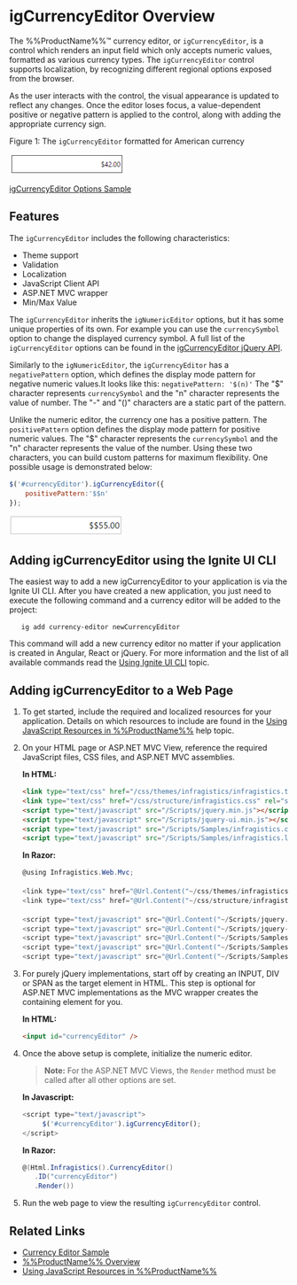 ﻿<!--
|metadata|
{
    "fileName": "igcurrencyeditor-igcurrencyeditor-overview",
    "controlName": "igEditors",
    "tags": ["Getting Started"]
}
|metadata|
-->

# igCurrencyEditor Overview


The %%ProductName%%™ currency editor, or `igCurrencyEditor`, is a control which renders an input field which only accepts numeric values, formatted as various currency types. The `igCurrencyEditor` control supports localization, by recognizing different regional options exposed from the browser.

As the user interacts with the control, the visual appearance is updated to reflect any changes. Once the editor loses focus, a value-dependent positive or negative pattern is applied to the control, along with adding the appropriate currency sign.

Figure 1: The `igCurrencyEditor` formatted for American currency

![](images/igCurrencyEditor_Overview.png)

[igCurrencyEditor Options Sample](%%SamplesUrl%%/editors/currency-editor)

## Features

The `igCurrencyEditor` includes the following characteristics:

-   Theme support
-   Validation
-   Localization
-   JavaScript Client API
-   ASP.NET MVC wrapper
-   Min/Max Value


The `igCurrencyEditor` inherits the `igNumericEditor` options, but it has some unique properties of its own. For example you can use the `currencySymbol` option to change the displayed currency symbol. A full list of the `igCurrencyEditor` options can be found in the [igCurrencyEditor jQuery API](%%jQueryApiUrl%%/ui.igCurrencyEditor).

Similarly to the `igNumericEditor`, the `igCurrencyEditor` has a `negativePattern` option, which defines the display mode pattern for negative numeric values.It looks like this:
`negativePattern: '$(n)'`
The "$" character represents `currencySymbol` and the "n" character represents the value of number. The "-" and "()" characters are a static part of the pattern.

Unlike the numeric editor, the currency one has a positive pattern. The `positivePattern` option defines the display mode pattern for positive numeric values. The "$" character represents the `currencySymbol` and the "n" character represents the value of the number. Using these two characters, you can build custom patterns for maximum flexibility. One possible usage is demonstrated below:

```js
$('#currencyEditor').igCurrencyEditor({
	positivePattern:'$$n'
});
```
![](images/igCurrencyEditor_PositivePattern.png)

## Adding igCurrencyEditor using the Ignite UI CLI

The easiest way to add a new igCurrencyEditor to your application is via the Ignite UI CLI. After you have created a new application, you just need to execute the following command and a currency editor will be added to the project:
```
   ig add currency-editor newCurrencyEditor 
```

This command will add a new currency editor no matter if your application is created in Angular, React or jQuery.
For more information and the list of all available commands read the [Using Ignite UI CLI](Using-Ignite-UI-CLI.html) topic.

## Adding igCurrencyEditor to a Web Page

1.  To get started, include the required and localized resources for your application. Details on which resources to include are found in the [Using JavaScript Resources in %%ProductName%%](Deployment-Guide-JavaScript-Resources.html) help topic.
2.  On your HTML page or ASP.NET MVC View, reference the required JavaScript files, CSS files, and ASP.NET MVC assemblies.

    **In HTML:**

    ```html
    <link type="text/css" href="/css/themes/infragistics/infragistics.theme.css" rel="stylesheet" />
    <link type="text/css" href="/css/structure/infragistics.css" rel="stylesheet" />
    <script type="text/javascript" src="/Scripts/jquery.min.js"></script>
    <script type="text/javascript" src="/Scripts/jquery-ui.min.js"></script>
    <script type="text/javascript" src="/Scripts/Samples/infragistics.core.js"></script>
	<script type="text/javascript" src="/Scripts/Samples/infragistics.lob.js"></script>
    ```

	**In Razor:**

    ```csharp
    @using Infragistics.Web.Mvc;

    <link type="text/css" href="@Url.Content("~/css/themes/infragistics/infragistics.theme.css")" rel="stylesheet" />
    <link type="text/css" href="@Url.Content("~/css/structure/infragistics.css")" rel="stylesheet" />

    <script type="text/javascript" src="@Url.Content("~/Scripts/jquery.min.js")"></script>
    <script type="text/javascript" src="@Url.Content("~/Scripts/jquery-ui.min.js")"></script>
    <script type="text/javascript" src="@Url.Content("~/Scripts/Samples/infragistics.core.js")"></script>
	<script type="text/javascript" src="@Url.Content("~/Scripts/Samples/infragistics.lob.js")"></script>
    <script type="text/javascript" src="@Url.Content("~/Scripts/Samples/modules/i18n/regional/infragistics.ui.regional-en.js")"></script>
    ```

3.  For purely jQuery implementations, start off by creating an INPUT, DIV or SPAN as the target element in HTML. This step is optional for ASP.NET MVC implementations as the MVC wrapper creates the containing element for you.    

    **In HTML:**

    ```html
    <input id="currencyEditor" />
    ```

4.  Once the above setup is complete, initialize the numeric editor.

    > **Note:** For the ASP.NET MVC Views, the `Render` method must be called after all other options are set.

    **In Javascript:**

    ```js
    <script type="text/javascript">
         $('#currencyEditor').igCurrencyEditor();
    </script>
    ```

	**In Razor:**

    ```csharp
    @(Html.Infragistics().CurrencyEditor()
       .ID("currencyEditor")
       .Render())
    ```

5.  Run the web page to view the resulting `igCurrencyEditor` control.

## Related Links

-   [Currency Editor Sample](%%SamplesUrl%%/editors/currency-editor)
-   [%%ProductName%% Overview](NetAdvantage-for-jQuery-Overview.html)
-   [Using JavaScript Resources in %%ProductName%%](Deployment-Guide-JavaScript-Resources.html)

 

 


